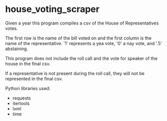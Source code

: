 # house_voting_scraper
Given a year this program compiles a csv of the House of Representatives votes.

The first row is the name of the bill voted on and the first column is the name of the representative. '1' represents a yea vote, '0' a nay vote, and '.5' abstaining. 

This program does not include the roll call and the vote for speaker of the house in the final csv.

If a representative is not present during the roll call, they will not be represented in the final csv.

Python libraries used:
* requests
* itertools
* lxml
* time
